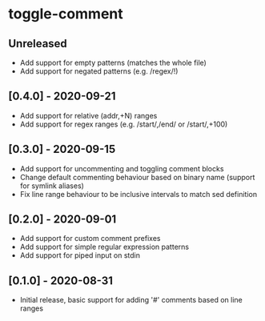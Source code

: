 # toggle-comment

## Unreleased
- Add support for empty patterns (matches the whole file)
- Add support for negated patterns (e.g. /regex/!)

## [0.4.0] - 2020-09-21
- Add support for relative (addr,+N) ranges
- Add support for regex ranges (e.g. /start/,/end/ or /start/,+100)

## [0.3.0] - 2020-09-15
- Add support for uncommenting and toggling comment blocks
- Change default commenting behaviour based on binary name (support for symlink aliases)
- Fix line range behaviour to be inclusive intervals to match sed definition

## [0.2.0] - 2020-09-01
- Add support for custom comment prefixes
- Add support for simple regular expression patterns
- Add support for piped input on stdin

## [0.1.0] - 2020-08-31
- Initial release, basic support for adding '#' comments based on line ranges
